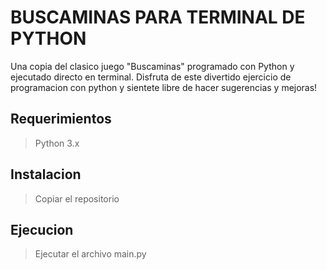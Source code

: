 # BUSCAMINAS PARA TERMINAL DE PYTHON

Una copia del clasico juego "Buscaminas" programado con Python y ejecutado directo en terminal.
Disfruta de este divertido ejercicio de programacion con python y sientete libre de hacer sugerencias y mejoras!

## Requerimientos
> Python 3.x

## Instalacion 
> Copiar el repositorio

## Ejecucion
> Ejecutar el archivo main.py
